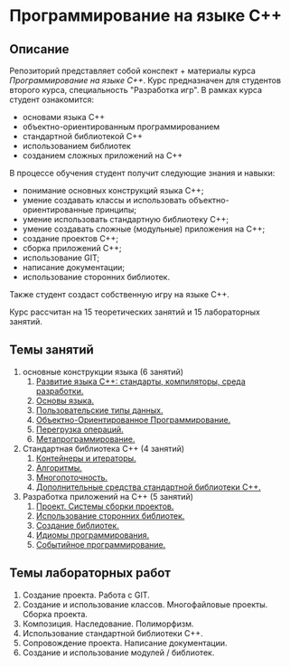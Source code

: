 # Программирование на языке С++

## Описание

Репозиторий представляет собой конспект + материалы курса _Программирование на языке С++_. Курс предназначен для студентов второго курса, специальность "Разработка игр". В рамках курса студент ознакомится:

- основами языка С++
- объектно-ориентированным программированием
- стандартной библиотекой С++
- использованием библиотек
- созданием сложных приложений на С++

В процессе обучения студент получит следующие знания и навыки:

- понимание основных конструкций языка С++;
- умение создавать классы и использовать объектно-ориентированные принципы;
- умение использовать стандартную библиотеку С++;
- умение создавать сложные (модульные) приложения на С++;
- создание проектов С++;
- сборка приложений С++;
- использование GIT;
- написание документации;
- использование сторонних библиотек.

Также студент создаст собственную игру на языке С++.

Курс рассчитан на 15 теоретических занятий и 15 лабораторных занятий.

## Темы занятий

1. основные конструкции языка (6 занятий)
   1. [Развитие языка С++: стандарты, компиляторы, среда разработки.](./11_intro.md)
   2. [Основы языка.](./12_basics.md)
   3. [Пользовательские типы данных.](./13_classes.md)
   4. [Объектно-Ориентированное Программирование.](./14_oop.md)
   5. [Перегрузка операций.](./15_operations.md)
   6. [Метапрограммирование.](./16_metaprogramming.md)
2. Стандартная библиотека С++ (4 занятий)
   1. [Контейнеры и итераторы.](./21_containers.md)
   2. [Алгоритмы.](./22_algorithms.md)
   3. [Многопоточность.](./23_threads.md)
   4. [Дополнительные средства стандартной библиотеки С++.](./24_in_plus.md)
3. Разработка приложений на С++ (5 занятий)
   1. [Проект. Системы сборки проектов.](./31_projects.md)
   2. [Использование сторонних библиотек.](./32_lib_usage.md)
   3. [Создание библиотек.](./33_lib_dev.md)
   4. [Идиомы программирования.](./34_idioms.md)
   5. [Событийное программирование.](./35_event_driven.md)

## Темы лабораторных работ

1. Создание проекта. Работа с GIT.
2. Создание и использование классов. Многофайловые проекты. Сборка проекта.
3. Композиция. Наследование. Полиморфизм.
4. Использование стандартной библиотеки С++.
5. Сопровождение проекта. Написание документации.
6. Создание и использование модулей / библиотек.
